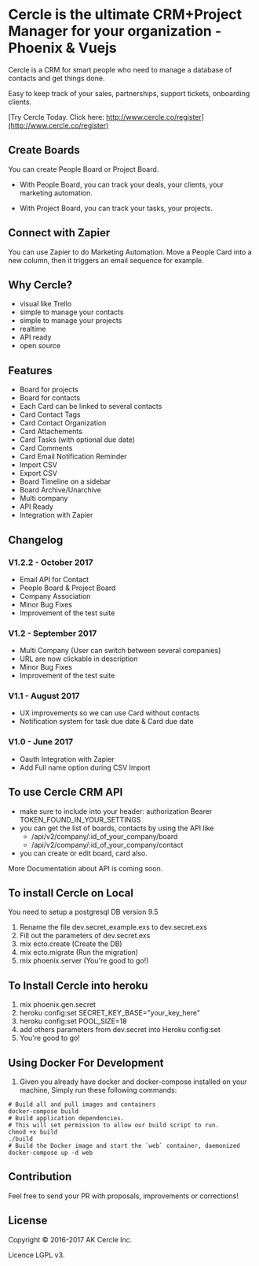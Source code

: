 # Cercle is the ultimate CRM+Project Manager for your organization - Phoenix & Vuejs 

Cercle is a CRM for smart people who need to manage a database of contacts and get things done.

Easy to keep track of your sales, partnerships, support tickets, onboarding clients. 

[Try Cercle Today. Click here: http://www.cercle.co/register](http://www.cercle.co/register)

## Create Boards

You can create People Board or Project Board.

- With People Board, you can track your deals,
your clients, your marketing automation.

- With Project Board, you can track your tasks, your projects.

## Connect with Zapier

You can use Zapier to do Marketing Automation. Move a People Card into a new column, then it triggers an email sequence for example.

## Why Cercle?
- visual like Trello
- simple to manage your contacts
- simple to manage your projects
- realtime
- API ready
- open source

## Features
- Board for projects
- Board for contacts
- Each Card can be linked to several contacts
- Card Contact Tags
- Card Contact Organization
- Card Attachements
- Card Tasks (with optional due date)
- Card Comments
- Card Email Notification Reminder
- Import CSV
- Export CSV 
- Board Timeline on a sidebar
- Board Archive/Unarchive
- Multi company
- API Ready
- Integration with Zapier


## Changelog

### V1.2.2 - October 2017
- Email API for Contact
- People Board & Project Board
- Company Association
- Minor Bug Fixes
- Improvement of the test suite

### V1.2 - September 2017
- Multi Company (User can switch between several companies)
- URL are now clickable in description
- Minor Bug Fixes
- Improvement of the test suite

### V1.1 - August 2017

- UX improvements so we can use Card without contacts
- Notification system for task due date & Card due date

### V1.0 - June 2017
- Oauth Integration with Zapier
- Add Full name option during CSV Import

## To use Cercle CRM API

- make sure to include into your header: authorization Bearer TOKEN_FOUND_IN_YOUR_SETTINGS
- you can get the list of boards, contacts by using the API like
  - /api/v2/company/:id_of_your_company/board
  - /api/v2/company/:id_of_your_company/contact
- you can create or edit board, card also.

More Documentation about API is coming soon.

## To install Cercle on Local

You need to setup a postgresql DB version 9.5

1. Rename the file dev.secret_example.exs to dev.secret.exs
2. Fill out the parameters of dev.secret.exs
3. mix ecto.create (Create the DB)
4. mix ecto.migrate (Run the migration)
5. mix phoenix.server (You're good to go!)

## To Install Cercle into heroku
1. mix phoenix.gen.secret
2. heroku config:set SECRET_KEY_BASE="your_key_here"
3. heroku config:set POOL_SIZE=18
4. add others parameters from dev.secret into Heroku config:set
5. You're good to go!

## Using Docker For Development
1. Given you already have docker and docker-compose installed on your machine, Simply run these following commands:
```
# Build all and pull images and containers
docker-compose build
# Build application dependencies.
# This will set permission to allow our build script to run.
chmod +x build
./build
# Build the Docker image and start the `web` container, daemonized
docker-compose up -d web
```

## Contribution
Feel free to send your PR with proposals, improvements or corrections!

## License
Copyright © 2016-2017 AK Cercle Inc.

Licence LGPL v3.


